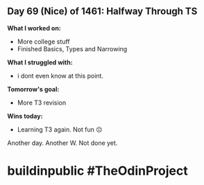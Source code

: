 ## Day 69 (Nice) of 1461: Halfway Through TS

**What I worked on:**

- More college stuff
- Finished Basics, Types and Narrowing

**What I struggled with:**

- i dont even know at this point.

**Tomorrow's goal:**

- More T3 revision

**Wins today:**

- Learning T3 again. Not fun 😔

Another day. Another W. Not done yet.

# buildinpublic #TheOdinProject
